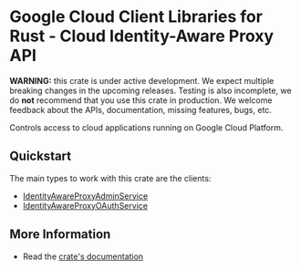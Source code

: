 # Google Cloud Client Libraries for Rust - Cloud Identity-Aware Proxy API

<!-- Code generated by sidekick. DO NOT EDIT. -->

**WARNING:** this crate is under active development. We expect multiple breaking
changes in the upcoming releases. Testing is also incomplete, we do **not**
recommend that you use this crate in production. We welcome feedback about the
APIs, documentation, missing features, bugs, etc.

Controls access to cloud applications running on Google Cloud Platform.

## Quickstart

The main types to work with this crate are the clients:

- [IdentityAwareProxyAdminService]
- [IdentityAwareProxyOAuthService]

## More Information

- Read the [crate's documentation](https://docs.rs/google-cloud-iap-v1/latest/google-cloud-iap-v1)

[IdentityAwareProxyAdminService]: https://docs.rs/google-cloud-iap-v1/latest/google_cloud_iap_v1/client/struct.IdentityAwareProxyAdminService.html
[IdentityAwareProxyOAuthService]: https://docs.rs/google-cloud-iap-v1/latest/google_cloud_iap_v1/client/struct.IdentityAwareProxyOAuthService.html

